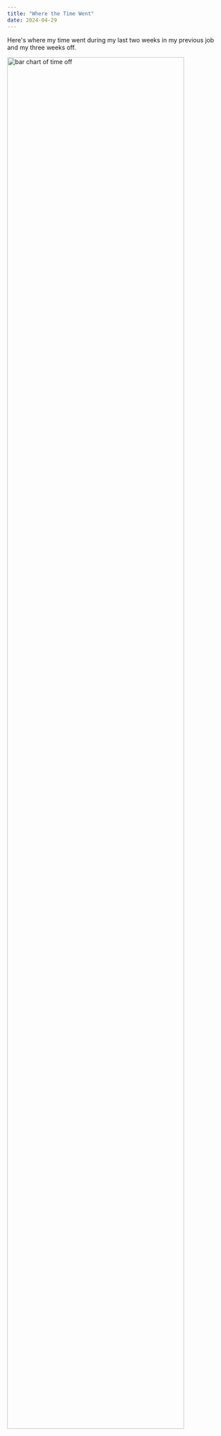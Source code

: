 ```yaml
---
title: "Where the Time Went"
date: 2024-04-29
---
```


Here's where my time went during my last two weeks in my previous job and my three weeks off.

<img class="centered" src="@root/files/2024/time-off.svg" alt="bar chart of time off" width="90%">
